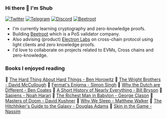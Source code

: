 ### Hi there 👋 I'm Shub

<p>
    <a href="https://twitter.com/sy100x" target="_blank"><img alt="Twitter"
        src="https://img.shields.io/badge/Twitter-1DA1F2?style=for-the-badge&logo=twitter&logoColor=white"/></a>
    <a href="https://t.me/sy100x" target="_blank"><img alt="Telegram"
        src="https://img.shields.io/badge/Telegram-26A5E4?style=for-the-badge&logo=telegram&logoColor=white"/></a>
    <a href="https://discordapp.com/users/SY#5046" target="_blank"><img alt="Discord"
        src="https://img.shields.io/badge/Discord-5865F2?style=for-the-badge&logo=Discord&logoColor=white"/></a>
    <a href="https://beetroot.ai/" target="_blank"><img alt="Beetroot"
        src="https://img.shields.io/badge/Stake%20your%20AVAX-8b5cf6?style=for-the-badge&logoColor=white"/></a>
</p>

- I'm currently learning cryptography and zero-knowledge proofs.
- Building [Beetroot](https://beetroot.ai/) which is a PoS validator company.
- Also advising (product) [Electron Labs](https://electronlabs.org/) on cross-chain protocol using light clients and zero knowledge proofs.
- I'd love to collaborate on projects related to EVMs, Cross chains and zero-knowledge.

### Books I enjoyed reading

📘 [The Hard Thing About Hard Things - Ben Horowitz](https://www.goodreads.com/book/show/18176747-the-hard-thing-about-hard-things) 📘 [The Wright Brothers - David McCullough](https://www.goodreads.com/book/show/22609391-the-wright-brothers) 📘 [Fermat's Enigma - Simon Singh](https://www.goodreads.com/book/show/38412.Fermat_s_Enigma) 📘 [Why the Dutch are Different - Ben Coates](https://www.goodreads.com/book/show/25860139-why-the-dutch-are-different) 📘 [A Short History of Nearly Everything - Bill Bryson](https://www.goodreads.com/book/show/21.A_Short_History_of_Nearly_Everything) 📘 [Sapiens - Noah Harari](https://www.goodreads.com/book/show/23692271-sapiens) 📘 [The Richest Man in Babylon - George Clason](https://www.goodreads.com/book/show/1052.The_Richest_Man_in_Babylon) 📘 [Masters of Doom - David Kushner](https://www.goodreads.com/book/show/222146.Masters_of_Doom) 📘 [Why We Sleep - Matthew Walker](https://www.goodreads.com/book/show/34466963-why-we-sleep) 📘 [The Hitchhiker's Guide to the Galaxy - Douglas Adams](https://www.goodreads.com/book/show/386162.The_Hitchhiker_s_Guide_to_the_Galaxy) 📘 [Skin in the Game - Nassim](https://www.goodreads.com/book/show/36064445-skin-in-the-game)
